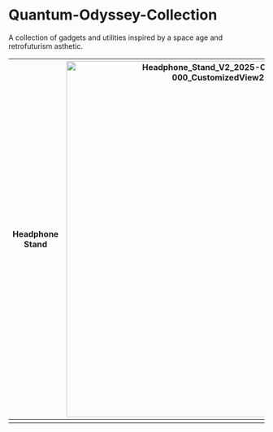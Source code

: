 # Quantum-Odyssey-Collection
A collection of gadgets and utilities inspired by a space age and retrofuturism asthetic.

| **Headphone Stand** | <img width="700" height="700" alt="Headphone_Stand_V2_2025-Oct-08_04-40-39AM-000_CustomizedView26721480608" src="https://github.com/user-attachments/assets/5422a1ec-3a3f-4e1a-91e4-b27cc2b69a38" /> |
|---------------------|----------|
|                     |          |
